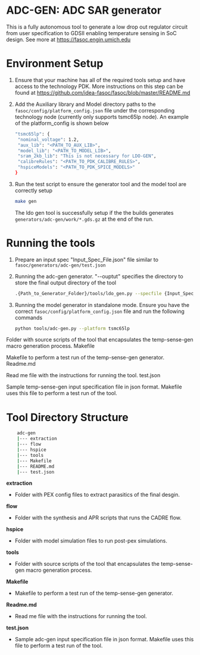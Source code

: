 
# ADC-GEN: ADC SAR generator
This is a fully autonomous tool to generate a low drop out regulator circuit from user specification to GDSII enabling temperature sensing in SoC design.
See more at https://fasoc.engin.umich.edu


# Environment Setup
1. Ensure that your machine has all of the required tools setup and have access to the technology PDK. More instructions on this step can be found at https://github.com/idea-fasoc/fasoc/blob/master/README.md

1. Add the Auxiliary library and Model directory paths to the `fasoc/config/platform_config.json` file under the corresponding technology node (currently only supports tsmc65lp node). An example of the platform_config is shown below
     ```bash
   "tsmc65lp": {
      "nominal_voltage": 1.2,
      "aux_lib": "<PATH_TO_AUX_LIB>",
      "model_lib": "<PATH_TO_MODEL_LIB>",
      "sram_2kb_lib": "This is not necessary for LDO-GEN",
      "calibreRules": "<PATH_TO_PDK_CALIBRE_RULES>",
      "hspiceModels": "<PATH_TO_PDK_SPICE_MODELS>"
    } 
    ```  


1. Run the test script to ensure the generator tool and the model tool are correctly setup
    ```bash
    make gen
    ```

    The ldo gen tool is successfully setup if the the builds generates `generators/adc-gen/work/*.gds.gz` at the end of the run. 

# Running the tools
1. Prepare an input spec "Input_Spec_File.json" file similar to `fasoc/generators/adc-gen/test.json`

1. Running the adc-gen generator. 
   "--ouptut" specifies the directory to store the final output directory of the tool
     ```bash
     .{Path_to_Generator_Folder}/tools/ldo_gen.py --specfile {Input_Spec_File.json} --output {Output_Folder} --platform {Technology_Node} [--mode {Run_Mode}] [--clean]
    ```

1. Running the model generator in standalone mode. 
   Ensure you have the correct `fasoc/config/platform_config.json` file and run the following commands
    ```bash
    python tools/adc-gen.py --platform tsmc65lp
    ```

Folder with source scripts of the tool that encapsulates the temp-sense-gen macro generation process.
Makefile

Makefile to perform a test run of the temp-sense-gen generator.
Readme.md

Read me file with the instructions for running the tool.
test.json

Sample temp-sense-gen input specification file in json format. Makefile uses this file to perform a test run of the tool.


# Tool Directory Structure
```bash
    adc-gen
    |--- extraction
    |--- flow
    |--- hspice   
    |--- tools
    |--- Makefile
    |--- README.md
    |--- test.json
```
   __extraction__
   - Folder with PEX config files to extract parasitics of the final desgin.
  
   __flow__
   - Folder with the synthesis and APR scripts that runs the CADRE flow.  
  
   __hspice__
   - Folder with model simulation files to run post-pex simulations.

   __tools__
   - Folder with source scripts of the tool that encapsulates the temp-sense-gen macro generation process. 

   __Makefile__
   - Makefile to perform a test run of the temp-sense-gen generator.

   __Readme.md__
   - Read me file with the instructions for running the tool.

   __test.json__
   - Sample adc-gen input specification file in json format. Makefile uses this file to perform a test run of the tool. 


